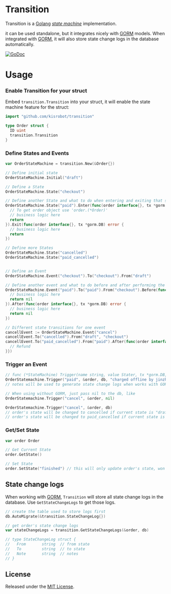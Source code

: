 # Transition

Transition is a [Golang](http://golang.org/) [*state machine*](https://en.wikipedia.org/wiki/Finite-state_machine) implementation.

it can be used standalone, but it integrates nicely with [GORM](https://github.com/jinzhu/gorm) models. When integrated with [GORM](https://github.com/jinzhu/gorm), it will also store state change logs in the database automatically.

[![GoDoc](https://godoc.org/github.com/kisrobot/transition?status.svg)](https://godoc.org/github.com/kisrobot/transition)

# Usage

### Enable Transition for your struct

Embed `transition.Transition` into your struct, it will enable the state machine feature for the struct:

```go
import "github.com/kisrobot/transition"

type Order struct {
  ID uint
  transition.Transition
}
```

### Define States and Events

```go
var OrderStateMachine = transition.New(&Order{})

// Define initial state
OrderStateMachine.Initial("draft")

// Define a State
OrderStateMachine.State("checkout")

// Define another State and what to do when entering and exiting that state.
OrderStateMachine.State("paid").Enter(func(order interface{}, tx *gorm.DB) error {
  // To get order object use 'order.(*Order)'
  // business logic here
  return
}).Exit(func(order interface{}, tx *gorm.DB) error {
  // business logic here
  return
})

// Define more States
OrderStateMachine.State("cancelled")
OrderStateMachine.State("paid_cancelled")


// Define an Event
OrderStateMachine.Event("checkout").To("checkout").From("draft")

// Define another event and what to do before and after performing the transition.
OrderStateMachine.Event("paid").To("paid").From("checkout").Before(func(order interface{}, tx *gorm.DB) error {
  // business logic here
  return nil
}).After(func(order interface{}, tx *gorm.DB) error {
  // business logic here
  return nil
})

// Different state transitions for one event
cancellEvent := OrderStateMachine.Event("cancel")
cancellEvent.To("cancelled").From("draft", "checkout")
cancellEvent.To("paid_cancelled").From("paid").After(func(order interface{}, tx *gorm.DB) error {
  // Refund
}})
```

### Trigger an Event

```go
// func (*StateMachine) Trigger(name string, value Stater, tx *gorm.DB, notes ...string) error
OrderStatemachine.Trigger("paid", &order, db, "charged offline by jinzhu")
// notes will be used to generate state change logs when works with GORM

// When using without GORM, just pass nil to the db, like
OrderStatemachine.Trigger("cancel", &order, nil)

OrderStatemachine.Trigger("cancel", &order, db)
// order's state will be changed to cancelled if current state is "draft"
// order's state will be changed to paid_cancelled if current state is "paid"
```

### Get/Set State

```go
var order Order

// Get Current State
order.GetState()

// Set State
order.SetState("finished") // this will only update order's state, won't save it into database
```

## State change logs

When working with [GORM](https://github.com/jinzhu/gorm), `Transition` will store all state change logs in the database. Use `GetStateChangeLogs` to get those logs.

```go
// create the table used to store logs first
db.AutoMigrate(&transition.StateChangeLog{})

// get order's state change logs
var stateChangeLogs = transition.GetStateChangeLogs(&order, db)

// type StateChangeLog struct {
//   From       string  // from state
//   To         string  // to state
//   Note       string  // notes
// }
```

## License

Released under the [MIT License](http://opensource.org/licenses/MIT).
